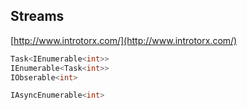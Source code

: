 
## Streams


[http://www.introtorx.com/](http://www.introtorx.com/)

``` C#
Task<IEnumerable<int>>
IEnumerable<Task<int>>
IObserable<int>

IAsyncEnumerable<int>
```
